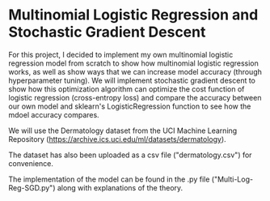 # Multinomial Logistic Regression and Stochastic Gradient Descent

For this project, I decided to implement my own multinomial logistic regression model from scratch to show how multinomial logistic regression works, as well as show ways that we can increase model accuracy (through hyperparameter tuning). We will implement stochastic gradient descent to show how this optimization algorithm can optimize the cost function of logistic regression (cross-entropy loss) and compare the accuracy between our own model and sklearn's LogisticRegression function to see how the mdoel accuracy compares.

We will use the Dermatology dataset from the UCI Machine Learning Repository (https://archive.ics.uci.edu/ml/datasets/dermatology).

The dataset has also been uploaded as a csv file ("dermatology.csv") for convenience.

The implementation of the model can be found in the .py file ("Multi-Log-Reg-SGD.py") along with explanations of the theory.
